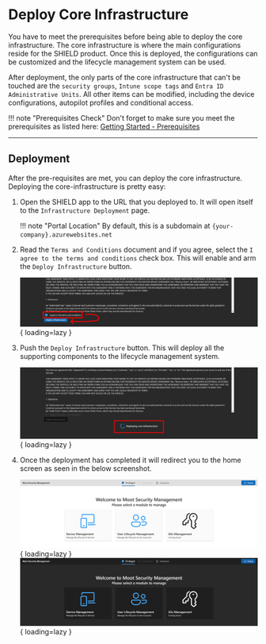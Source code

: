 # Deploy Core Infrastructure

You have to meet the prerequisites before being able to deploy the core infrastructure.
The core infrastructure is where the main configurations reside for the SHIELD product.
Once this is deployed, the configurations can be customized and the lifecycle management system can be used.

After deployment, the only parts of the core infrastructure that can't be touched are the `security groups`, `Intune scope tags` and `Entra ID Administrative Units`. All other items can be modified, including the device configurations, autopilot profiles and conditional access.

!!! note "Prerequisites Check"
    Don't forget to make sure you meet the prerequisites as listed here:
    [Getting Started - Prerequisites](../../Prerequisites.md)

---

## Deployment

After the pre-requisites are met, you can deploy the core infrastructure.
Deploying the core-infrastructure is pretty easy:

1. Open the SHIELD app to the URL that you deployed to. It will open itself to the `Infrastructure Deployment` page.

    !!! note "Portal Location"
        By default, this is a subdomain at `{your-company}.azurewebsites.net`

2. Read the `Terms and Conditions` document and if you agree, select the `I agree to the terms and conditions` check box. This will enable and arm the `Deploy Infrastructure` button.

    ![Screenshot of the Infrastructure Deployment page showing the "I agree" button as checked and the deploy button as enabled. The check box is highlighted by a red box indicating what should be selected.](../../../assets/Images/Screenshots/Core-Infrastructure-Deployment.png){ loading=lazy }

3. Push the `Deploy Infrastructure` button. This will deploy all the supporting components to the lifecycle management system.

    ![Screenshot of the core infrastructure deployment spinner indicating a deployment is in progress. The spinner has been highlighted by a red box indicating where the deployment in progress spinner will appear.](../../../assets/Images/Screenshots/Spinner.png){ loading=lazy }

4. Once the deployment has completed it will redirect you to the home screen as seen in the below screenshot.

    ![Screenshot of the home page with the navigation cards visible.](../../../assets/Images/Screenshots/Home-Screen-Light.png#only-light){ loading=lazy }
    ![Screenshot of the home page with the navigation cards visible.](../../../assets/Images/Screenshots/Home-Screen-Dark.png#only-dark){ loading=lazy }
